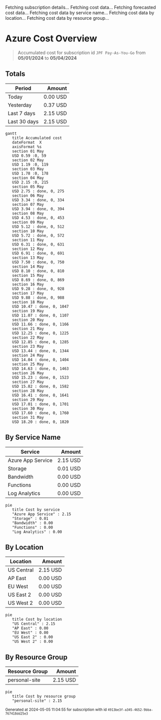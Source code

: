 Fetching subscription details...
Fetching cost data...
Fetching forecasted cost data...
Fetching cost data by service name...
Fetching cost data by location...
Fetching cost data by resource group...
# Azure Cost Overview

> Accumulated cost for subscription id `JPF Pay-As-You-Go` from **05/01/2024** to **05/04/2024**

## Totals

|Period|Amount|
|---|---:|
|Today|0.00 USD|
|Yesterday|0.37 USD|
|Last 7 days|2.15 USD|
|Last 30 days|2.15 USD|

```mermaid
gantt
   title Accumulated cost
   dateFormat  X
   axisFormat %s
   section 01 May
   USD 0.59 :0, 59
   section 02 May
   USD 1.19 :0, 119
   section 03 May
   USD 1.78 :0, 178
   section 04 May
   USD 2.15 :0, 215
   section 05 May
   USD 2.75 : done, 0, 275
   section 06 May
   USD 3.34 : done, 0, 334
   section 07 May
   USD 3.94 : done, 0, 394
   section 08 May
   USD 4.53 : done, 0, 453
   section 09 May
   USD 5.12 : done, 0, 512
   section 10 May
   USD 5.72 : done, 0, 572
   section 11 May
   USD 6.31 : done, 0, 631
   section 12 May
   USD 6.91 : done, 0, 691
   section 13 May
   USD 7.50 : done, 0, 750
   section 14 May
   USD 8.10 : done, 0, 810
   section 15 May
   USD 8.69 : done, 0, 869
   section 16 May
   USD 9.28 : done, 0, 928
   section 17 May
   USD 9.88 : done, 0, 988
   section 18 May
   USD 10.47 : done, 0, 1047
   section 19 May
   USD 11.07 : done, 0, 1107
   section 20 May
   USD 11.66 : done, 0, 1166
   section 21 May
   USD 12.25 : done, 0, 1225
   section 22 May
   USD 12.85 : done, 0, 1285
   section 23 May
   USD 13.44 : done, 0, 1344
   section 24 May
   USD 14.04 : done, 0, 1404
   section 25 May
   USD 14.63 : done, 0, 1463
   section 26 May
   USD 15.23 : done, 0, 1523
   section 27 May
   USD 15.82 : done, 0, 1582
   section 28 May
   USD 16.41 : done, 0, 1641
   section 29 May
   USD 17.01 : done, 0, 1701
   section 30 May
   USD 17.60 : done, 0, 1760
   section 31 May
   USD 18.20 : done, 0, 1820
```

## By Service Name

|Service|Amount|
|---|---:|
|Azure App Service|2.15 USD|
|Storage|0.01 USD|
|Bandwidth|0.00 USD|
|Functions|0.00 USD|
|Log Analytics|0.00 USD|

```mermaid
pie
   title Cost by service
   "Azure App Service" : 2.15
   "Storage" : 0.01
   "Bandwidth" : 0.00
   "Functions" : 0.00
   "Log Analytics" : 0.00
```

## By Location

|Location|Amount|
|---|---:|
|US Central|2.15 USD|
|AP East|0.00 USD|
|EU West|0.00 USD|
|US East 2|0.00 USD|
|US West 2|0.00 USD|

```mermaid
pie
   title Cost by location
   "US Central" : 2.15
   "AP East" : 0.00
   "EU West" : 0.00
   "US East 2" : 0.00
   "US West 2" : 0.00
```

## By Resource Group

|Resource Group|Amount|
|---|---:|
|personal-site|2.15 USD|

```mermaid
pie
   title Cost by resource group
   "personal-site" : 2.15
```

<sup>Generated at 2024-05-05 11:04:55 for subscription with id `4913be3f-a345-4652-9bba-767418dd25e3`</sup>
